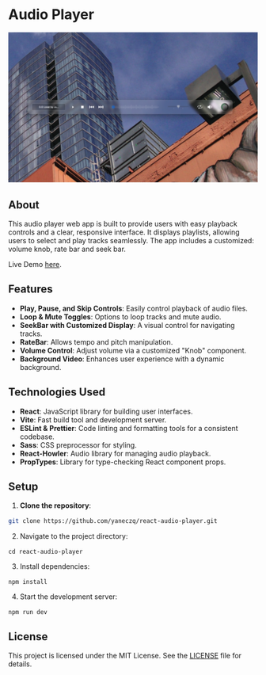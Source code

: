 # Audio Player

![App Screenshot](./public/screenshot.png)

## About

This audio player web app is built to provide users with easy playback controls and a clear, responsive interface. It displays playlists, allowing users to select and play tracks seamlessly. The app includes a customized: volume knob, rate bar and seek bar.

Live Demo [here](https://rap-jk.vercel.app/).

## Features

- **Play, Pause, and Skip Controls**: Easily control playback of audio files.
- **Loop & Mute Toggles**: Options to loop tracks and mute audio.
- **SeekBar with Customized Display**: A visual control for navigating tracks.
- **RateBar**: Allows tempo and pitch manipulation.
- **Volume Control**: Adjust volume via a customized "Knob" component.
- **Background Video**: Enhances user experience with a dynamic background.

## Technologies Used

- **React**: JavaScript library for building user interfaces.
- **Vite**: Fast build tool and development server.
- **ESLint & Prettier**: Code linting and formatting tools for a consistent codebase.
- **Sass**: CSS preprocessor for styling.
- **React-Howler**: Audio library for managing audio playback.
- **PropTypes**: Library for type-checking React component props.

## Setup

1. **Clone the repository**:

```bash
git clone https://github.com/yaneczq/react-audio-player.git
```

2. Navigate to the project directory:

```
cd react-audio-player
```

3. Install dependencies:

```
npm install
```

4. Start the development server:

```
npm run dev
```

## License

This project is licensed under the MIT License. See the [LICENSE](./LICENSE) file for details.
